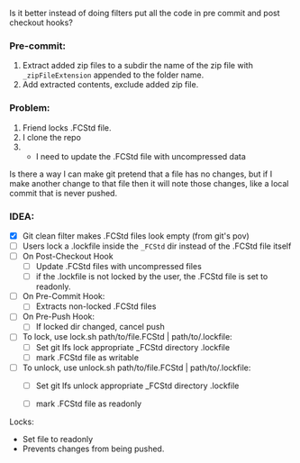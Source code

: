 Is it better instead of doing filters put all the code in pre commit and post checkout hooks?

### Pre-commit:
1. Extract added zip files to a subdir the name of the zip file with `_zipFileExtension` appended to the folder name.
2. Add extracted contents, exclude added zip file.


### Problem:
1. Friend locks .FCStd file.
2. I clone the repo
3. * I need to update the .FCStd file with uncompressed data



Is there a way I can make git pretend that a file has no changes, but if I make another change to that file then it will note those changes, like a local commit that is never pushed.


### IDEA:
- [x] Git clean filter makes .FCStd files look empty (from git's pov)
- [ ] Users lock a .lockfile inside the `_FCStd` dir instead of the .FCStd file itself
- [ ] On Post-Checkout Hook
	- [ ] Update .FCStd files with uncompressed files 
	- [ ] if the .lockfile is not locked by the user, the .FCStd file is set to readonly.
- [ ] On Pre-Commit Hook:
	- [ ] Extracts non-locked .FCStd files
- [ ] On Pre-Push Hook:
	- [ ] If locked dir changed, cancel push
- [ ] To lock, use lock.sh path/to/file.FCStd | path/to/.lockfile:
	- [ ] Set git lfs lock appropriate _FCStd directory .lockfile
	- [ ] mark .FCStd file as writable
- [ ] To unlock, use unlock.sh path/to/file.FCStd | path/to/.lockfile:
	- [ ] Set git lfs unlock appropriate _FCStd directory .lockfile
	- [ ] mark .FCStd file as readonly


Locks:
 - Set file to readonly
 - Prevents changes from being pushed.